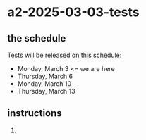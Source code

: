 # a2-2025-03-03-tests

## the schedule
Tests will be released on this schedule:
- Monday, March 3 <= we are here
- Thursday, March 6
- Monday, March 10
- Thursday, March 13

## instructions

1. 
